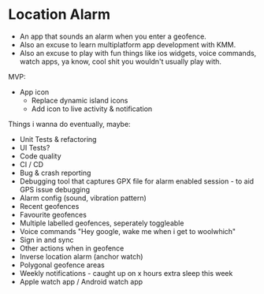 # Location Alarm

- An app that sounds an alarm when you enter a geofence.
- Also an excuse to learn multiplatform app development with KMM.
- Also an excuse to play with fun things like ios widgets, voice commands, watch apps, ya know,
  cool shit you wouldn't usually play with.

MVP:

- App icon
  - Replace dynamic island icons
  - Add icon to live activity & notification

Things i wanna do eventually, maybe:

- Unit Tests & refactoring
- UI Tests?
- Code quality
- CI / CD
- Bug & crash reporting
- Debugging tool that captures GPX file for alarm enabled session - to aid GPS issue debugging
- Alarm config (sound, vibration pattern)
- Recent geofences
- Favourite geofences
- Multiple labelled geofences, seperately toggleable
- Voice commands "Hey google, wake me when i get to woolwhich"
- Sign in and sync
- Other actions when in geofence
- Inverse location alarm (anchor watch)
- Polygonal geofence areas
- Weekly notifications - caught up on x hours extra sleep this week
- Apple watch app / Android watch app